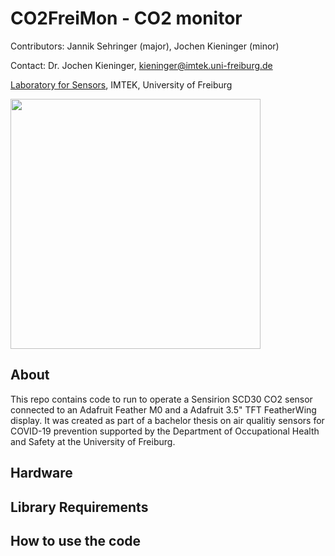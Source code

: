 # CO2FreiMon - CO2 monitor 


Contributors: Jannik Sehringer (major), Jochen Kieninger (minor)

Contact: Dr. Jochen Kieninger, kieninger@imtek.uni-freiburg.de

[Laboratory for Sensors](https://www.imtek.de/laboratories/sensors/sensors_home?set_language=en), IMTEK, University of Freiburg

<img src="CO2Monitor.jpg" width="400">

## About
This repo contains code to run to operate a Sensirion SCD30 CO2 sensor connected to an Adafruit Feather M0 and a Adafruit 3.5" TFT FeatherWing display. It was created as part of a bachelor thesis on air qualitiy sensors for COVID-19 prevention supported by the Department of Occupational Health and Safety at the University of Freiburg.

## Hardware

## Library Requirements

## How to use the code

